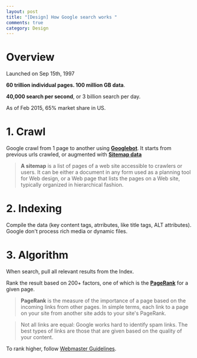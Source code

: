 ```yaml
---
layout: post
title: "[Design] How Google search works "
comments: true
category: Design
---
```


# Overview

Launched on Sep 15th, 1997

**60 trillion individual pages. 100 million GB data**.

**40,000 search per second**, or 3 billion search per day.

As of Feb 2015, 65% market share in US.

# 1. Crawl

Google crawl from 1 page to another using **[Googlebot](https://support.google.com/webmasters/answer/182072?vid=1-635765406868848825-432642872)**. It starts from previous urls crawled, or augmented with **[Sitemap data](https://en.wikipedia.org/wiki/Site_map)**

> **A sitemap** is a list of pages of a web site accessible to crawlers or users. It can be either a document in any form used as a planning tool for Web design, or a Web page that lists the pages on a Web site, typically organized in hierarchical fashion.

# 2. Indexing

Compile the data (key content tags, atrributes, like title tags, ALT attributes). Google don't process rich media or dynamic files.

# 3. Algorithm

When search, pull all relevant results from the Index.

Rank the result based on 200+ factors, one of which is the **[PageRank](https://en.wikipedia.org/wiki/PageRank)** for a given page.

> **PageRank** is the measure of the importance of a page based on the incoming links from other pages. In simple terms, each link to a page on your site from another site adds to your site's PageRank.

> Not all links are equal: Google works hard to identify spam links. The best types of links are those that are given based on the quality of your content.

To rank higher, follow [Webmaster Guidelines](https://support.google.com/webmasters/answer/35769?vid=1-635765406868848825-432642872).
